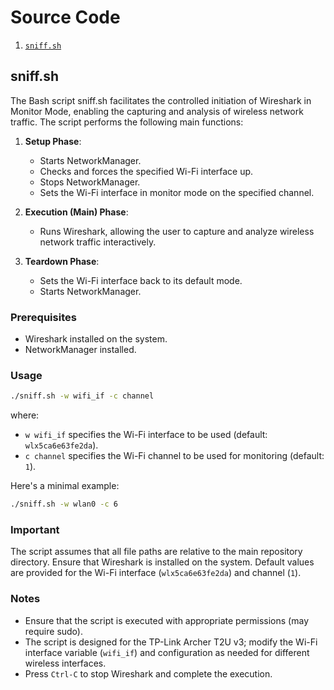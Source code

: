 # Source Code

1. [`sniff.sh`](#sniffsh)

## sniff.sh

The Bash script sniff.sh facilitates the controlled initiation of Wireshark in Monitor Mode, enabling the capturing and analysis of wireless network traffic. The script performs the following main functions:

1. **Setup Phase**:
    - Starts NetworkManager.
    - Checks and forces the specified Wi-Fi interface up.
    - Stops NetworkManager.
    - Sets the Wi-Fi interface in monitor mode on the specified channel.

2. **Execution (Main) Phase**:
    - Runs Wireshark, allowing the user to capture and analyze wireless network traffic interactively.

3. **Teardown Phase**:
    - Sets the Wi-Fi interface back to its default mode.
    - Starts NetworkManager.

### Prerequisites

- Wireshark installed on the system.
- NetworkManager installed.

### Usage

```bash
./sniff.sh -w wifi_if -c channel
```

where:

- `w wifi_if` specifies the Wi-Fi interface to be used (default: `wlx5ca6e63fe2da`).
- `c channel` specifies the Wi-Fi channel to be used for monitoring (default: `1`).

Here's a minimal example:

```bash
./sniff.sh -w wlan0 -c 6
```

### Important

The script assumes that all file paths are relative to the main repository directory.
Ensure that Wireshark is installed on the system.
Default values are provided for the Wi-Fi interface (`wlx5ca6e63fe2da`) and channel (`1`).

### Notes

- Ensure that the script is executed with appropriate permissions (may require sudo).
- The script is designed for the TP-Link Archer T2U v3; modify the Wi-Fi interface variable (`wifi_if`) and configuration as needed for different wireless interfaces.
- Press `Ctrl-C` to stop Wireshark and complete the execution.

